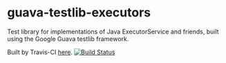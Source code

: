 guava-testlib-executors
=======================

Test library for implementations of Java ExecutorService and friends, built using the Google Guava testlib framework.

Built by Travis-CI [here](https://travis-ci.org/joekearney/guava-testlib-executors). [![Build Status](https://travis-ci.org/joekearneyguava-testlib-executors.svg?branch=master)](https://travis-ci.org/joekearney/guava-testlib-executors)
